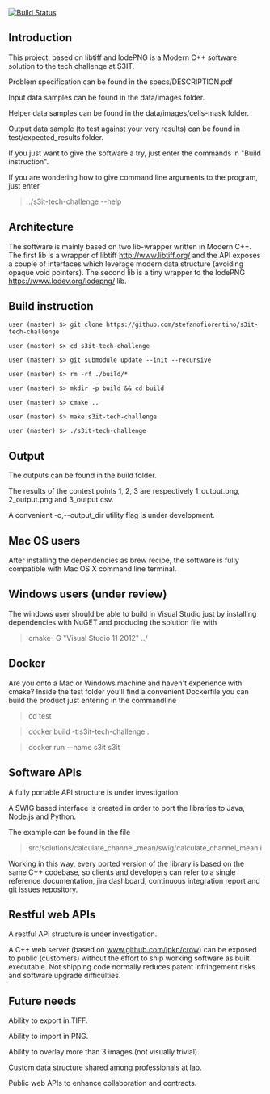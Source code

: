 [![Build Status](https://travis-ci.org/stefanofiorentino/s3it-tech-challenge.svg?branch=master)](https://travis-ci.org/stefanofiorentino/s3it-tech-challenge)

## Introduction
This project, based on libtiff and lodePNG is a Modern C++ software solution to the tech challenge at S3IT.

Problem specification can be found in the specs/DESCRIPTION.pdf

Input data samples can be found in the data/images folder.

Helper data samples can be found in the data/images/cells-mask folder.

Output data sample (to test against your very results) can be found in test/expected_results folder.

If you just want to give the software a try, just enter the commands in "Build instruction".

If you are wondering how to give command line arguments to the program, just enter 
> ./s3it-tech-challenge --help
  
## Architecture
The software is mainly based on two lib-wrapper written in Modern C++.
The first lib is a wrapper of libtiff http://www.libtiff.org/ and the API exposes a couple of interfaces which leverage modern data structure (avoiding opaque void pointers).
The second lib is a tiny wrapper to the lodePNG https://www.lodev.org/lodepng/ lib.

## Build instruction

    user (master) $> git clone https://github.com/stefanofiorentino/s3it-tech-challenge 

    user (master) $> cd s3it-tech-challenge 

    user (master) $> git submodule update --init --recursive

    user (master) $> rm -rf ./build/*

    user (master) $> mkdir -p build && cd build

    user (master) $> cmake ..

    user (master) $> make s3it-tech-challenge

    user (master) $> ./s3it-tech-challenge

## Output
The outputs can be found in the build folder. 

The results of the contest points 1, 2, 3 are respectively 1_output.png, 2_output.png and 3_output.csv.

A convenient -o,--output_dir utility flag is under development.

## Mac OS users
After installing the dependencies as brew recipe, the software is fully compatible with Mac OS X command line terminal.

## Windows users (under review)
The windows user should be able to build in Visual Studio just by installing dependencies with NuGET and producing the solution file with 
> cmake -G "Visual Studio 11 2012" ../

## Docker 
Are you onto a Mac or Windows machine and haven't experience with cmake? Inside the test folder you'll find a convenient Dockerfile you can build the product just entering in the commandline
> cd test

> docker build -t s3it-tech-challenge .

> docker run --name s3it s3it

## Software APIs
A fully portable API structure is under investigation. 

A SWIG based interface is created in order to port the libraries to Java, Node.js and Python.

The example can be found in the file
> src/solutions/calculate_channel_mean/swig/calculate_channel_mean.i

Working in this way, every ported version of the library is based on the same C++ codebase, so clients and developers can refer to a single reference documentation, jira dashboard, continuous integration report and git issues repository. 

## Restful web APIs
A restful API structure is under investigation. 

A C++ web server (based on www.github.com/ipkn/crow) can be exposed to public (customers) without the effort to ship working software as built executable.
Not shipping code normally reduces patent infringement risks and software upgrade difficulties. 

## Future needs
Ability to export in TIFF.

Ability to import in PNG.

Ability to overlay more than 3 images (not visually trivial).

Custom data structure shared among professionals at lab.

Public web APIs to enhance collaboration and contracts.
